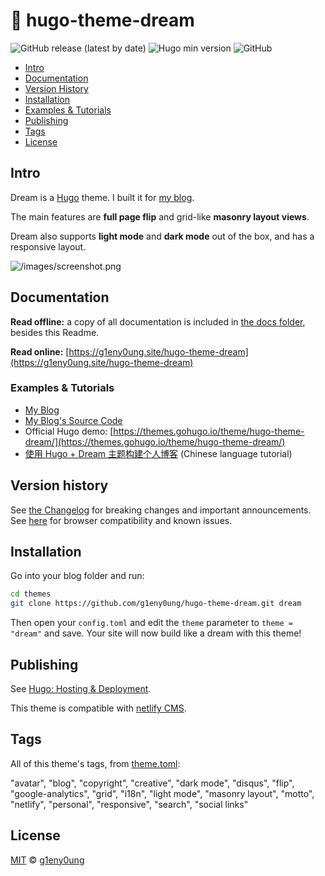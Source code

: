 # 🌱 hugo-theme-dream

![GitHub release (latest by date)](https://img.shields.io/github/v/release/g1eny0ung/hugo-theme-dream)
![Hugo min version](https://img.shields.io/badge/hugo--min--version-0.57.2-important)
![GitHub](https://img.shields.io/github/license/g1eny0ung/hugo-theme-dream)


- [Intro](#intro)
- [Documentation](#documentation)
- [Version History](#version-history)
- [Installation](#installation)
- [Examples & Tutorials](#examples-&-tutorials)
- [Publishing](#publishing)
- [Tags](#tags)
- [License](#license)

## Intro

Dream is a [Hugo](https://gohugo.io/) theme. I built it for [my blog](http://g1eny0ung.site).

The main features are **full page flip** and grid-like **masonry layout views**.

Dream also supports **light mode** and **dark mode** out of the box, and has a responsive layout.

![/images/screenshot.png](/images/screenshot.png)

## Documentation

**Read offline:** a copy of all documentation is included in [the docs folder](/docs), besides this Readme.

**Read online:** [https://g1eny0ung.site/hugo-theme-dream](https://g1eny0ung.site/hugo-theme-dream)

### Examples & Tutorials

- [My Blog](https://g1eny0ung.site)
- [My Blog's Source Code](https://github.com/g1eny0ung/blog)
- Official Hugo demo: [https://themes.gohugo.io/theme/hugo-theme-dream/](https://themes.gohugo.io/theme/hugo-theme-dream/)
- [使用 Hugo + Dream 主题构建个人博客](https://guole.fun/posts/hugo-blog/) (Chinese language tutorial)

## Version history
See [the Changelog](docs/CHANGELOG.md) for breaking changes and important announcements. See [here](compatibility&known-issues.md) for browser compatibility and known issues.

## Installation

Go into your blog folder and run:

```bash
cd themes
git clone https://github.com/g1eny0ung/hugo-theme-dream.git dream
```

Then open your `config.toml` and edit the `theme` parameter to `theme = "dream"` and save. Your site will now build like a dream with this theme!

## Publishing

See [Hugo: Hosting & Deployment](https://gohugo.io/hosting-and-deployment/).

This theme is compatible with [netlify CMS](https://www.netlifycms.org/).

## Tags
All of this theme's tags, from [theme.toml](theme.toml):

"avatar", "blog", "copyright", "creative", "dark mode", "disqus", "flip", "google-analytics", "grid", "i18n", "light mode", "masonry layout", "motto", "netlify", "personal", "responsive", "search", "social links" 

## License

[MIT](LICENSE) © [g1eny0ung](https://github.com/g1eny0ung)


